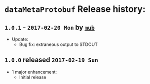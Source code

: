 # `dataMetaProtobuf` Release history:

## `1.0.1` - `2017-02-20 Mon` by [`mub`](https://github.com/mub)
* Update:
    * Bug fix: extraneous output to STDOUT

## `1.0.0` released `2017-02-19 Sun`
* 1 major enhancement:
  * Initial release
